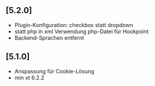 ## [5.2.0]
- Plugin-Konfiguration: checkbox statt dropdown
- statt php in xml Verwendung php-Datei für Hookpoint
- Backend-Sprachen entfernt 

## [5.1.0]
- Anspassung für Cookie-Lösung
- min  xt 6.2.2